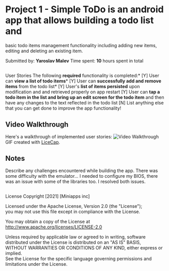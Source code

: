 # Project 1 - Simple ToDo is an android app that allows building a todo list and 
basic todo items management functionality including 
adding new items, editing and deleting an existing item.


Submitted by: **Yaroslav Malev**
Time spent: **10** hours spent in total

## 
User Stories
The following **required** functionality is completed:*            [Y] 
User can **view a list of todo items***                            [Y] 
User can **successfully add and remove items** from the todo list* [Y] 
User's **list of items persisted** upon modification and and 
retrieved properly on app restart                                  [Y] 
User can **tap a todo item in the list and bring up an edit screen for the todo 
item** and then have any changes to the text reflected in the 
todo list                                                          [N] 
List anything else that you can get done to improve the app functionality!


## Video Walkthrough

Here's a walkthrough of implemented user stories:
<img src='https://imgur.com/gallery/aVE8mby' title='Video Walkthrough' width='' alt='Video Walkthrough' />
GIF created with [LiceCap](http://www.cockos.com/licecap/).

## Notes
Describe any challenges encountered while building the app.
There was some difficulty with the emulator... I needed to configure my BIOS, there was an issue with some of the libraries too. I resolved both issues.
## 

License
Copyright [2021] [Miniapps inc]
   
Licensed under the Apache License, Version 2.0 (the "License");   
you may not use this file except in compliance with the License.  

You may obtain a copy of the License at       
http://www.apache.org/licenses/LICENSE-2.0

Unless required by applicable law or agreed to in writing, software  
distributed under the License is distributed on an "AS IS" BASIS,   
WITHOUT WARRANTIES OR CONDITIONS OF ANY KIND, either express or implied.  
See the License for the specific language governing permissions and    
limitations under the License.
